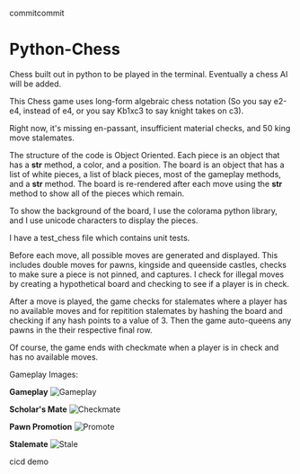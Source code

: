 commitcommit

# Python-Chess
Chess built out in python to be played in the terminal. Eventually a chess AI will be added.

This Chess game uses long-form algebraic chess notation (So you say e2-e4, instead of e4, or you say Kb1xc3 to
say knight takes on c3). 

Right now, it's missing en-passant, insufficient material checks, and 50 king move stalemates.

The structure of the code is Object Oriented. Each piece is an object that has a __str__ method, a color, and a position. The board is an object that has a list of white pieces, a list of black pieces, most of the gameplay methods, and a __str__ method. The board is re-rendered after each move using the __str__ method to show all of the pieces which remain.

To show the background of the board, I use the colorama python library, and I use unicode characters to display the pieces.

I have a test_chess file which contains unit tests.

Before each move, all possible moves are generated and displayed. This includes double moves for pawns, kingside and queenside castles, checks to make sure a piece is not pinned, and captures. I check for illegal moves by creating a hypothetical board and checking to see if a player is in check. 

After a move is played, the game checks for stalemates where a player has no available moves and for repitition stalemates by hashing the board and checking if any hash points to a value of 3. Then the game auto-queens any pawns in the their respective final row.

Of course, the game ends with checkmate when a player is in check and has no available moves.

Gameplay Images:

**Gameplay**
![Gameplay](https://user-images.githubusercontent.com/51685858/103182577-702adf80-487a-11eb-9c55-b122a9f5b563.png)

**Scholar's Mate**
![Checkmate](https://user-images.githubusercontent.com/51685858/102663100-24778800-414e-11eb-9d4a-b4aee24581a2.jpg)

**Pawn Promotion**
![Promote](https://user-images.githubusercontent.com/51685858/103261929-49030980-4971-11eb-9db2-f3bd5dc0fc73.png)

**Stalemate**
![Stale](https://user-images.githubusercontent.com/51685858/103261953-620bba80-4971-11eb-9e40-fd156bcad1d4.png)


cicd demo

